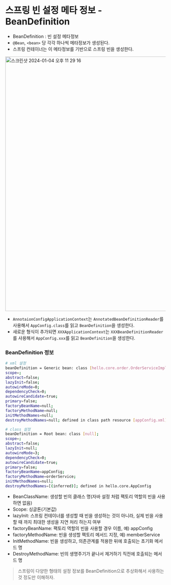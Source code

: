# 스프링 빈 설정 메타 정보 - BeanDefinition

- BeanDefinition : 빈 설정 메타정보
- `@Bean`, `<bean>` 당 각각 하나씩 메타정보가 생성된다.
- 스프링 컨테이너는 이 메타정보를 기반으로 스프링 빈을 생성한다.

<img width="800" alt="스크린샷 2024-01-04 오후 11 29 16" src="https://github.com/hoa0217/study-repo/assets/48192141/8741fa4d-401b-4b2b-94f7-070410376fe6">

- `AnnotaionConfigApplicationContext`는 `AnnotatedBeanDefinitionReader`를 사용해서 `AppConfig.class`를 읽고 `BeanDefinition`을 생성한다.
- 새로운 형식이 추가되면 `XXXApplicationContext`는 `XXXBeanDefinitionReader`를 사용해서 `AppConfig.xxx`를 읽고 `BeanDefinition`을 생성한다.

### BeanDefinition 정보

```bash
# xml 설정 
beanDefinition = Generic bean: class [hello.core.order.OrderServiceImpl];  
scope=; 
abstract=false; 
lazyInit=false; 
autowireMode=0; 
dependencyCheck=0; 
autowireCandidate=true; 
primary=false; 
factoryBeanName=null; 
factoryMethodName=null; 
initMethodNames=null; 
destroyMethodNames=null; defined in class path resource [appConfig.xml]

# class 설정
beanDefinition = Root bean: class [null];
scope=; 
abstract=false; 
lazyInit=null; 
autowireMode=3; 
dependencyCheck=0; 
autowireCandidate=true; 
primary=false; 
factoryBeanName=appConfig; 
factoryMethodName=orderService; 
initMethodNames=null; 
destroyMethodNames=[(inferred)]; defined in hello.core.AppConfig
```

- BeanClassName: 생성할 빈의 클래스 명(자바 설정 처럼 팩토리 역할의 빈을 사용하면 없음)
- Scope: 싱글톤(기본값)
- lazyInit: 스프링 컨테이너를 생성할 때 빈을 생성하는 것이 아니라, 실제 빈을 사용할 때 까지 최대한 생성을 지연 처리 하는지 여부
- factoryBeanName: 팩토리 역할의 빈을 사용할 경우 이름, 예) appConfig
- factoryMethodName: 빈을 생성할 팩토리 메서드 지정, 예) memberService
- InitMethodName: 빈을 생성하고, 의존관계를 적용한 뒤에 호출되는 초기화 메서드 명
- DestroyMethodName: 빈의 생명주기가 끝나서 제거하기 직전에 호출되는 메서드 명

> 스프링이 다양한 형태의 설정 정보를 BeanDefinition으로 추상화해서 사용하는 것 정도만 이해하자.
